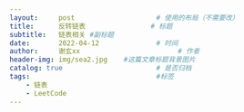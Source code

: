 ```yaml
---
layout:     post   				    # 使用的布局（不需要改）
title:      反转链表 				# 标题 
subtitle:   链表相关 #副标题
date:       2022-04-12 				# 时间
author:     谢玄xx 						# 作者
header-img: img/sea2.jpg 	#这篇文章标题背景图片
catalog: true 						# 是否归档
tags:								#标签
    - 链表
    - LeetCode
---
```

